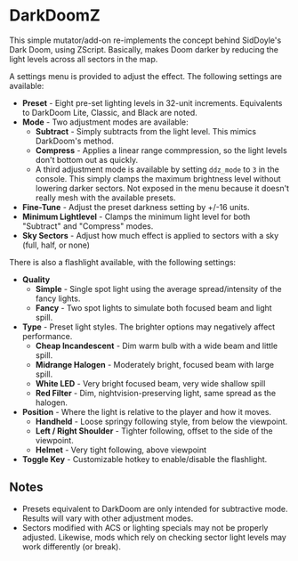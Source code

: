 # DarkDoomZ
This simple mutator/add-on re-implements the concept behind SidDoyle's Dark Doom, using ZScript. Basically, makes Doom darker by reducing the light levels across all sectors in the map.

A settings menu is provided to adjust the effect. The following settings are available:

* **Preset** - Eight pre-set lighting levels in 32-unit increments. Equivalents to DarkDoom Lite, Classic, and Black are noted.
* **Mode** - Two adjustment modes are available:
  * **Subtract** - Simply subtracts from the light level. This mimics DarkDoom's method.
  * **Compress** - Applies a linear range commpression, so the light levels don't bottom out as quickly.
  * A third adjustment mode is available by setting `ddz_mode` to `3` in the console. This simply clamps the maximum brightness level without lowering darker sectors. Not exposed in the menu because it doesn't really mesh with the available presets.
* **Fine-Tune** - Adjust the preset darkness setting by +/-16 units.
* **Minimum Lightlevel** - Clamps the minimum light level for both "Subtract" and "Compress" modes.
* **Sky Sectors** - Adjust how much effect is applied to sectors with a sky (full, half, or none)

There is also a flashlight available, with the following settings:

* **Quality**
  * **Simple** - Single spot light using the average spread/intensity of the fancy lights.
  * **Fancy** - Two spot lights to simulate both focused beam and light spill.
* **Type** - Preset light styles. The brighter options may negatively affect performance.
  * **Cheap Incandescent** - Dim warm bulb with a wide beam and little spill.
  * **Midrange Halogen** - Moderately bright, focused beam with large spill.
  * **White LED** - Very bright focused beam, very wide shallow spill
  * **Red Filter** - Dim, nightvision-preserving light, same spread as the halogen.
* **Position** - Where the light is relative to the player and how it moves.
  * **Handheld** - Loose springy following style, from below the viewpoint.
  * **Left / Right Shoulder** - Tighter following, offset to the side of the viewpoint.
  * **Helmet** - Very tight following, above viewpoint
* **Toggle Key** - Customizable hotkey to enable/disable the flashlight.

## Notes

* Presets equivalent to DarkDoom are only intended for subtractive mode. Results will vary with other adjustment modes.
* Sectors modified with ACS or lighting specials may not be properly adjusted. Likewise, mods which rely on checking sector light levels may work differently (or break).
